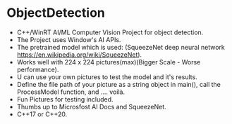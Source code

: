 # ObjectDetection
* C++/WinRT AI/ML Computer Vision Project for object detection.
* The Project uses Window's AI APIs.
* The pretrained model which is used: (SqueezeNet deep neural network https://en.wikipedia.org/wiki/SqueezeNet).
* Works well with 224 x 224 pictures(max)(Bigger Scale - Worse performance).
* U can use your own pictures to test the model and it's results.
* Define the file path of your picture as a string object in main(), call the ProcessModel function, and .... voilà.
* Fun Pictures for testing included.
* Thumbs up to Microsfost AI Docs and SqueezeNet.
* C++17 or C++20.
